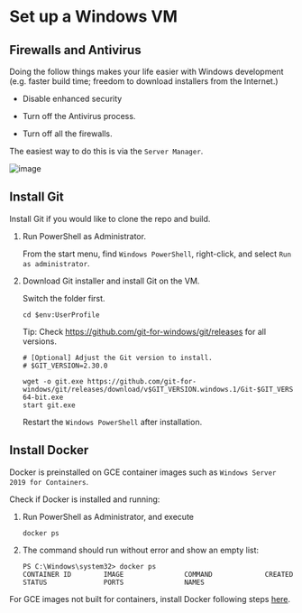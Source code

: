 # Set up a Windows VM

## Firewalls and Antivirus

Doing the follow things makes your life easier with Windows development (e.g.
faster build time; freedom to download installers from the Internet.)

*   Disable enhanced security

*   Turn off the Antivirus process.

*   Turn off all the firewalls.

The easiest way to do this is via the `Server Manager`.

![image](https://user-images.githubusercontent.com/5287526/133006540-94e2170f-8366-40c1-8280-7bb92e3f4378.png)

## Install Git

Install Git if you would like to clone the repo and build. 

1.  Run PowerShell as Administrator.

    From the start menu, find `Windows PowerShell`, right-click, and select `Run
    as administrator`.

1.  Download Git installer and install Git on the VM.

    Switch the folder first.

    ```
    cd $env:UserProfile
    ```

    Tip: Check https://github.com/git-for-windows/git/releases for all versions.

    ```
    # [Optional] Adjust the Git version to install.
    # $GIT_VERSION=2.30.0

    wget -o git.exe https://github.com/git-for-windows/git/releases/download/v$GIT_VERSION.windows.1/Git-$GIT_VERSION-64-bit.exe
    start git.exe
    ```

    Restart the `Windows PowerShell` after installation.


## Install Docker 

Docker is preinstalled on GCE container images such as `Windows Server 2019 for Containers`. 

Check if Docker is installed and running:

1. Run PowerShell as Administrator, and execute
    ```
    docker ps
    ```
2. The command should run without error and show an empty list:
    ```
    PS C:\Windows\system32> docker ps
    CONTAINER ID        IMAGE               COMMAND             CREATED             STATUS              PORTS               NAMES
    ```

For GCE images not built for containers, install Docker following steps [here](https://docs.microsoft.com/en-us/virtualization/windowscontainers/quick-start/set-up-environment?tabs=dockerce#windows-server-1). 
